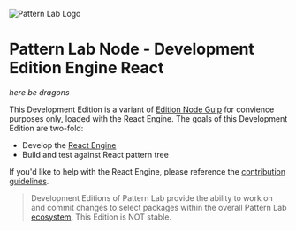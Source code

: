 ![Pattern Lab Logo](/patternlab.png "Pattern Lab Logo")

# Pattern Lab Node - Development Edition Engine React

_here be dragons_

This Development Edition is a variant of [Edition Node Gulp](https://github.com/pattern-lab/patternlab-node/tree/master/packages/edition-node-gulp) for convience purposes only, loaded with the React Engine. The goals of this Development Edition are two-fold:

* Develop the [React Engine](https://github.com/pattern-lab/patternlab-node/tree/master/packages/engine-react)
* Build and test against React pattern tree

If you'd like to help with the React Engine, please reference the [contribution guidelines](https://github.com/pattern-lab/patternlab-node/blob/master/.github/CONTRIBUTING.md).

> Development Editions of Pattern Lab provide the ability to work on and commit changes to select packages within the overall Pattern Lab [ecosystem](http://patternlab.io/docs/advanced-ecosystem-overview.html). This Edition is NOT stable.
